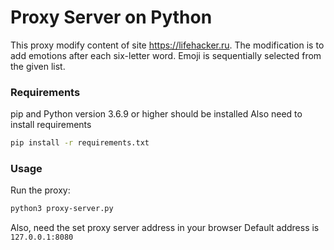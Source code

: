 # Proxy Server on Python

This proxy modify content of site https://lifehacker.ru.
The modification is to add emotions after each six-letter word.
Emoji is sequentially selected from the given list.


### Requirements
pip and Python version 3.6.9 or higher should be installed
Also need to install requirements

```bash
pip install -r requirements.txt
```
###  Usage
Run the proxy:
```bash
python3 proxy-server.py
```
Also, need the set proxy server address in your browser
Default address is `127.0.0.1:8080`

